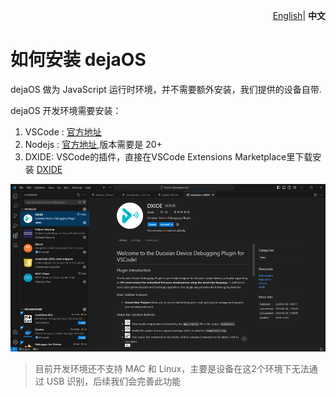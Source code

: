<p align="right">
    <a href="./install.md">English</a>| <b>中文</b>
</p>

# 如何安装 dejaOS
dejaOS 做为 JavaScript 运行时环境，并不需要额外安装，我们提供的设备自带.

dejaOS 开发环境需要安装：
1. VSCode : [官方地址](https://code.visualstudio.com/download)
2. Nodejs :  [官方地址](https://nodejs.org/),版本需要是 20+
3. DXIDE: VSCode的插件，直接在VSCode Extensions Marketplace里下载安装 [DXIDE](https://marketplace.visualstudio.com/items?itemName=dxide.dxide)

![alt text](image/dxide.png)

> 目前开发环境还不支持 MAC 和 Linux，主要是设备在这2个环境下无法通过 USB 识别，后续我们会完善此功能